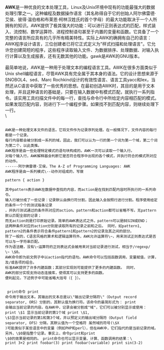 **AWK**是一种优良的文本处理工具，Linux及Unix环境中现有的功能最强大的数据处理引擎之一。这种编程及数据操作语言（其名称得自于它的创始人阿尔佛雷德·艾侯、彼得·温伯格和布莱恩·柯林汉姓氏的首个字母）的最大功能取决于一个人所拥有的知识。AWK提供了极其强大的功能：可以进行正则表达式的匹配，样式装入、流控制、数学运算符、进程控制语句甚至于内置的变量和函数。它具备了一个完整的语言所应具有的几乎所有精美特性。实际上AWK的确拥有自己的语言：AWK程序设计语言，三位创建者已将它正式定义为"样式扫描和处理语言"。它允许您创建简短的程序，这些程序读取输入文件、为数据排序、处理数据、对输入执行计算以及生成报表，还有无数其他的功能。gawk是AWK的GNU版本。\
\
最简单地说，AWK是一种用于处理文本的编程语言工具。AWK在很多方面类似于Unix
shell编程语言，尽管AWK具有完全属于其本身的语法。它的设计思想来源于SNOBOL4、sed、Marc
Rochkind设计的有效性语言、语言工具yacc和lex，当然还从C语言中获取了一些优秀的思想。在最初创造AWK时，其目的是用于文本处理，并且这种语言的基础是，只要在输入数据中有模式匹配，就执行一系列指令。该实用工具扫描文件中的每一行，查找与命令行中所给定内容相匹配的模式。如果发现匹配内容，则进行下一个编程步骤。如果找不到匹配内容，则继续处理下一行。\
\

```

AWK是一种处理文本文件的语言。它将文件作为记录序列处理。在一般情况下，文件内容的每行都是一个记录。
每行内容都会被分割成一系列的域，因此，我们可以认为一行的第一个词为第一个域，第二个词为第二个，以此类推。
AWK程序是由一些处理特定模式的语句块构成的。AWK一次可以读取一个输入行。
对每个输入行，AWK解释器会判断它是否符合程序中出现的各个模式，并执行符合的模式所对应的动作。
------阿尔佛雷德·艾侯，The A-Z of Programming Languages: AWK
AWK程序是由一系列模式\--动作对组成的，写做

pattern { action }

其中pattern表示AWK在数据中查找的内容，而action是在找到匹配内容时所执行的一系列命令。
输入行被分成了一些记录：记录默认由换行符分割，因此输入会按照行进行分割。程序使用给定的条件一个个的测试每条记录
，并执行测试通过的条件所对应的action。pattern和action都可以省略不写。无pattern默认匹配全部的记录；
而无action则是打印原始记录。简单的AWK表达式之外，pattern可以是BEGIN或END；
这两种条件对应的action分别是读取所有的记录之前和之后。 同时，如pattern1,
pattern2的条件表示符合条件pattern1和pattern2的记录及其之间的部分。
除了一般的，C语言风格的算术和逻辑运算符外，AWK允许运算符\~，用来测试正则表达式是否可以与一字符串匹配。
作为语法糖，没有\~运算符的正则表达式会被用来对当前记录进行测试，相当于/regexp/
\~ \$0。
AWK命令即为前文例子中以action指代的语句。AWK命令可以包括函数调用，变量赋值，计算，及/或各项的组合。
标准AWK提供了许多内建函数；其部分实现则可能提供了更多的内建函数。 同时，
AWK的部分实现支持动态连接库，使得其可以支持更多的函数。
便利起见，下述例子中可能省略大括号（{ }）。


```
 
```
 print命令 print
命令用于输出文本。其输出的文本总是以\"输出记录分隔符\"（Output record
separator, ORS）分割的，其默认值为换行符。该命令的最简形式为： print
会输出当前记录的内容。在AWK中，记录会被分割成"域"，它们可以被分别显示或使用：
print \$1 显示当前记录的第1个域 print \$1,
\$3显示当前记录的第1和第3个域，并以预定义的输出域分隔符（Output field
separator, OFS）分隔，其默认值为一个空格符 虽然域的符号(\$X
)可能类似于某些语言中的变量（例如PHP和perl），但在AWK中，它们指代的是当前记录的域。另外，\$0是指整个记录。事实上，命令print和print
\$0的效果是相同的。 print命令也可以显示变量、计算、函数调用的结果：\
print 3+2 print foobar(3) print foobar(variable) print sin(3-2)

```

